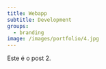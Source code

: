 ```yaml
---
title: Webapp
subtitle: Development
groups:
  - branding
image: /images/portfolio/4.jpg
---
```

Este é o post 2.